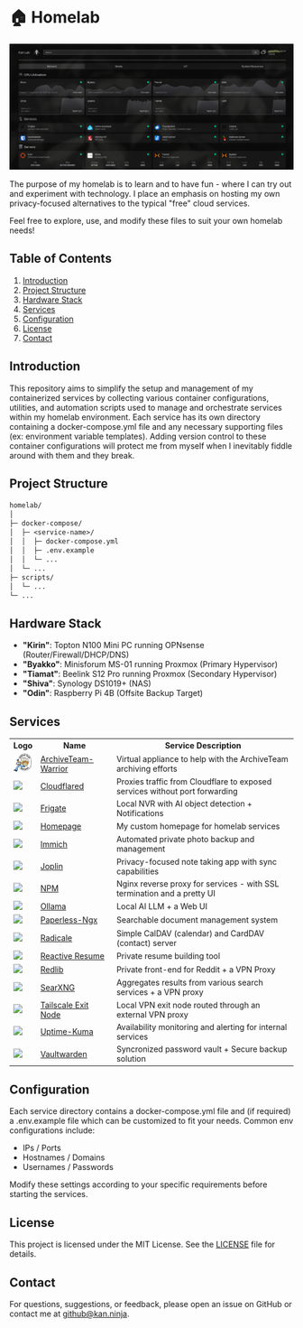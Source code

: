 # 🏠 Homelab

![Homepage](assets/homepage.png)

The purpose of my homelab is to learn and to have fun - where I can try out and experiment with technology. I place an emphasis on hosting my own privacy-focused alternatives to the typical "free" cloud services.

Feel free to explore, use, and modify these files to suit your own homelab needs!

## Table of Contents
1. [Introduction](#introduction)
2. [Project Structure](#project-structure)
3. [Hardware Stack](#hardware-stack)
4. [Services](#services)
5. [Configuration](#configuration)
6. [License](#license)
7. [Contact](#contact)

## Introduction
This repository aims to simplify the setup and management of my containerized services by collecting various container configurations, utilities, and automation scripts used to manage and orchestrate services within my homelab environment. Each service has its own directory containing a docker-compose.yml file and any necessary supporting files (ex: environment variable templates). Adding version control to these container configurations will protect me from myself when I inevitably fiddle around with them and they break.

## Project Structure
```
homelab/
│
├─ docker-compose/
│  ├─ <service-name>/
│  │  ├─ docker-compose.yml
│  │  ├─ .env.example
│  │  └─ ...
│  └─ ...
├─ scripts/
│  └─ ...
└─ ...
```
## Hardware Stack

* **"Kirin"**: Topton N100 Mini PC running OPNsense (Router/Firewall/DHCP/DNS)
* **"Byakko"**: Minisforum MS-01 running Proxmox (Primary Hypervisor)
* **"Tiamat"**: Beelink S12 Pro running Proxmox (Secondary Hypervisor)
* **"Shiva"**: Synology DS1019+ (NAS)
* **"Odin"**: Raspberry Pi 4B (Offsite Backup Target)
  
## Services
<table>
    <tr>
        <th>Logo</th>
        <th>Name</th>
        <th>Service Description</th>
    </tr>
    <tr>
        <td><img width="32" src="assets/warrior-logo.png"></td>
        <td><a href="http://warrior.archiveteam.org/">ArchiveTeam-Warrior</a></td>
        <td>Virtual appliance to help with the ArchiveTeam archiving efforts</td>
    </tr>
    <tr>
        <td><img width="32" src="https://cdn.jsdelivr.net/gh/homarr-labs/dashboard-icons/svg/cloudflare.svg"></td>
        <td><a href="https://github.com/cloudflare/cloudflared">Cloudflared</a></td>
        <td>Proxies traffic from Cloudflare to exposed services without port forwarding</td>
    </tr>
    <tr>
        <td><img width="32" src="https://cdn.jsdelivr.net/gh/homarr-labs/dashboard-icons/svg/frigate-light.svg"></td>
        <td><a href="https://github.com/blakeblackshear/frigate">Frigate</a></td>
        <td>Local NVR with AI object detection + Notifications</td>
    </tr>
    <tr>
        <td><img width="32" src="https://www.svgrepo.com/download/499807/home-page.svg"></td>
        <td><a href="https://github.com/gethomepage/homepage">Homepage</a></td>
        <td>My custom homepage for homelab services</td>
    </tr>
    <tr>
        <td><img width="32" src="https://cdn.jsdelivr.net/gh/homarr-labs/dashboard-icons/svg/immich.svg"></td>
        <td><a href="https://github.com/immich-app/immich">Immich</a></td>
        <td>Automated private photo backup and management</td>
    </tr>
    <tr>
        <td><img width="32" src="https://cdn.jsdelivr.net/gh/homarr-labs/dashboard-icons/svg/joplin.svg"></td>
        <td><a href="https://github.com/laurent22/joplin">Joplin</a></td>
        <td>Privacy-focused note taking app with sync capabilities</td>
    </tr>
    <tr>
        <td><img width="32" src="https://cdn.jsdelivr.net/gh/homarr-labs/dashboard-icons/svg/nginx-proxy-manager.svg"></td>
        <td><a href="https://github.com/NginxProxyManager/nginx-proxy-manager">NPM</a></td>
        <td>Nginx reverse proxy for services - with SSL termination and a pretty UI</td>
    </tr>
    <tr>
        <td><img width="32" src="https://cdn.jsdelivr.net/gh/homarr-labs/dashboard-icons/svg/ollama.svg"></td>
        <td><a href="https://github.com/ollama/ollama">Ollama</a></td>
        <td>Local AI LLM + a Web UI</td>
    </tr>
    <tr>
        <td><img width="32" src="https://cdn.jsdelivr.net/gh/homarr-labs/dashboard-icons/svg/paperless-ngx.svg"></td>
        <td><a href="https://github.com/paperless-ngx/paperless-ngx">Paperless-Ngx</a></td>
        <td>Searchable document management system</td>
    </tr>
    <tr>
        <td><img width="32" src="https://cdn.jsdelivr.net/gh/homarr-labs/dashboard-icons/svg/radicale.svg"></td>
        <td><a href="https://github.com/Kozea/Radicale">Radicale</a></td>
        <td>Simple CalDAV (calendar) and CardDAV (contact) server</td>
    </tr>
    <tr>
        <td><img width="32" src="https://cdn.jsdelivr.net/gh/homarr-labs/dashboard-icons/svg/reactive-resume.svg"></td>
        <td><a href="https://github.com/AmruthPillai/Reactive-Resume">Reactive Resume</a></td>
        <td>Private resume building tool</td>
    </tr>
    <tr>
        <td><img width="32" src="https://cdn.jsdelivr.net/gh/homarr-labs/dashboard-icons/svg/redlib.svg"></td>
        <td><a href="https://github.com/redlib-org/redlib">Redlib</a></td>
        <td>Private front-end for Reddit + a VPN Proxy</td>
    </tr>
    <tr>
        <td><img width="32" src="https://cdn.jsdelivr.net/gh/homarr-labs/dashboard-icons/svg/searxng.svg"></td>
        <td><a href="https://github.com/searxng/searxng">SearXNG</a></td>
        <td>Aggregates results from various search services + a VPN proxy</td>
    </tr>
    <tr>
        <td><img width="32" src="https://cdn.jsdelivr.net/gh/homarr-labs/dashboard-icons/svg/tailscale.svg"></td>
        <td><a href="https://github.com/searxng/searxng">Tailscale Exit Node</a></td>
        <td>Local VPN exit node routed through an external VPN proxy</td>
    </tr>
    <tr>
        <td><img width="32" src="https://cdn.jsdelivr.net/gh/homarr-labs/dashboard-icons/svg/uptime-kuma.svg"></td>
        <td><a href="https://github.com/louislam/uptime-kuma">Uptime-Kuma</a></td>
        <td>Availability monitoring and alerting for internal services</td>
    </tr>
    <tr>
        <td><img width="32" src="https://cdn.jsdelivr.net/gh/homarr-labs/dashboard-icons/svg/vaultwarden-light.svg"></td>
        <td><a href="https://github.com/dani-garcia/vaultwarden">Vaultwarden</a></td>
        <td>Syncronized password vault + Secure backup solution</td>
    </tr>

</table>
  
## Configuration
Each service directory contains a docker-compose.yml file and (if required) a .env.example file which can be customized to fit your needs. Common env configurations include:

* IPs / Ports
* Hostnames / Domains
* Usernames / Passwords

Modify these settings according to your specific requirements before starting the services.

## License 
This project is licensed under the MIT License. See the [LICENSE](https://github.com/vfedetz/homelab/blob/main/LICENSE) file for details.

## Contact
For questions, suggestions, or feedback, please open an issue on GitHub or contact me at github@kan.ninja.
